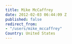 ```yaml
---
title: Mike McCaffrey
date: 2012-02-03 06:44:09 Z
published: false
redirect_from:
- "/users/mike_mccaffrey"
Country: United States
---
```


